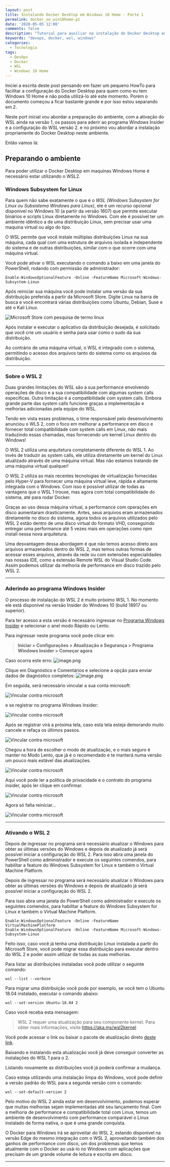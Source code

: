 ```yaml
---
layout: post
title: Instalando Docker Desktop em Windows 10 Home - Parte 1
permalink: docker_on_win10home-p1
date: '2020-05-05 12:00'
comments: false
description: "Tutorial para auxiliar na instalação do Docker Desktop em maquinas com Windows 10 Home Edition..."
keywords: "devops, docker, wsl, windows"
categories:
  - Tecnologia
tags:
  - DevOps
  - Docker
  - WSL
  - Windows 10 Home
---
```


Iniciei a escrita deste post pensando em fazer um pequeno HowTo para facilitar a configuração do Docker Desktop para quem como eu tem Windows 10 Home e não podia utilizá-lo até este momento. Porém o documento começou a ficar bastante grande e por isso estou separando em 2.

Neste port inicial vou abordar a preparação do ambiente, com a ativação do WSL ainda na versão 1, os passos para aderir ao programa Windows Insider e a configuração do WSL versão 2. e no próximo vou abordar a instalação propriamente do Docker Desktop neste ambiente.

Então vamos lá:

## Preparando o ambiente

Para poder utilizar o Docker Desktop em maquinas Windows Home é necessário estar utilizando o WSL2.

### Windows Subsystem for Linux

Para quem não sabe exatamente o que é o *WSL (Windows Subsystem for Linux ou Subsistema Windows para Linux)*, ele é um recurso opcional disponivel no Windows 10 (a partir da versão 1607) que permite executar binários e scripts Linux diretamente no Windows. Com ele é possível ter um ambiente idêntico a de uma distribuição Linux, sem precisar usar uma maquina virtual ou algo do tipo.

O WSL permite que você instale múltiplas distribuições Linux na sua máquina, cada qual com uma estrutura de arquivos isolada e independente do sistema e de outras distribuições, similar com o que ocorre com uma máquina virtual.

Você pode ativar o WSL executando o comando a baixo em uma janela do PowerShell, rodando com permissão de administrador:

```posh
Enable-WindowsOptionalFeature -Online -FeatureName Microsoft-Windows-Subsystem-Linux
```

Após reiniciar sua máquina você pode instalar uma versão da sua distribuição preferida a partir da Microsoft Store. Digite Linux na barra de busca e você encontrará várias distribuições como Ubuntu, Debian, Suse e até o Kali Linux.

![Microsoft Store com pesquisa de termo linux](/assets/posts/DockerOnWin10Home/msstore.jpg)

Após instalar e executar o aplicativo da distribuição desejada, é solicitado que você crie um usuário e senha para usar como o sudo da sua distribuição.

Ao contrário de uma máquina virtual, o WSL é integrado com o sistema, permitindo o acesso dos arquivos tanto do sistema como os arquivos da distribuição.

---

### Sobre o WSL 2

Duas grandes limitações do WSL são a sua performance envolvendo operações de disco e a sua compatibilidade com algumas system calls específicas. Outra limitação é a compatibilidade com system calls. Embora grande parte das system calls funcione graças a implementação e melhorias adicionadas pela equipe do WSL.

Tendo em vista esses problemas, o time responsável pelo desenvolvimento anunciou o WLS 2, com o foco em melhorar a performance em disco e fornecer total compatibilidade com system calls em Linux, não mais traduzindo essas chamadas, mas fornecendo um kernel Linux dentro do Windows!

O WSL 2 utiliza uma arquitetura completamente diferente do WSL 1. Ao invés de traduzir as system calls, ele utiliza diretamente um kernel do Linux atualizado através de uma máquina virtual. Mas não estamos tratando de uma máquina virtual qualquer!

O WSL 2 utiliza as mais recentes tecnologias de virtualização fornecidas pelo Hyper-V para fornecer uma máquina virtual leve, rápida e altamente integrada com o Windows. Com isso é possível utilizar de todas as vantagens que o WSL 1 trouxe, mas agora com total compatibilidade do sistema, até para rodar Docker.

Graças ao uso dessa máquina virtual, a performance com operações em disco aumentaram drasticamente. Antes, seus arquivos eram armazenados diretamente no disco do sistema, agora todos os arquivos utilizados pelo WSL 2 estão dentro de uma disco virtual do formato VHD, conseguindo entregar uma performance até 5 vezes mais em operações como npm install nessa nova arquitetura.

Uma desvantagem dessa abordagem é que não temos acesso direto aos arquivos armazenados dentro do WSL 2, mas temos outras formas de acessar esses arquivos, através da rede ou com extensões especialidades nas nossas IDE, como a extensão Remote WSL do Visual Studio Code. Assim podemos utilizar da melhoria de performance em disco trazido pelo WSL 2.

---

### Aderindo ao programa Windows Insider

O processo de instalação do WSL 2 é muito próximo WSL 1. No momento ele está disponível na versão Insider do Windows 10 (build 18917 ou superior).

Para ter acesso a esta versão é necessário ingressar no [Programa Windows Insider](https://insider.windows.com/en-us/) e selecionar o anel modo Rápido ou Lento.

Para ingressar neste programa você pode clicar em:

> **Iniciar > Configurações > Atualização e Segurança > Programa Windows Insider > Começar agora**

Caso ocorra este erro:
![image.png](/assets/posts/DockerOnWin10Home/erro_insider.jpg)

Clique em Diagnóstico e Comentários e selecione a opção para enviar dados de diagnóstico completos:
![image.png](/assets/posts/DockerOnWin10Home/diagnosticos.jpg)

Em seguida, será necessário vincular a sua conta microsoft:

![Vincular contra microsoft](/assets/posts/DockerOnWin10Home/vincular_conta.jpg)

e se registrar no programa Windows Insider:

![Vincular contra microsoft](/assets/posts/DockerOnWin10Home/participar.jpg)

Após se registrar virá a próxima tela, caso esta tela esteja demorando muito cancele e refaça os últimos passos.

![Vincular contra microsoft](/assets/posts/DockerOnWin10Home/carregando.jpg)

Chegou a hora de escolher o modo de atualização, e o mais seguro é manter no Modo Lento, que já é o recomendado e te manterá numa versão um pouco mais estável das atualizações.

![Vincular contra microsoft](/assets/posts/DockerOnWin10Home/anel_de_atualizacao.jpg)

Aqui você pode ler a politica de privacidade e o contrato do programa insider, após ler clique em confirmar.

![Vincular contra microsoft](/assets/posts/DockerOnWin10Home/contrato.jpg)

Agora só falta reiniciar...

![Vincular contra microsoft](/assets/posts/DockerOnWin10Home/reiniciar.jpg)

---

### Ativando o WSL 2

Depois de ingressar no programa será necessário atualizar o Windows para obter as últimas versões do Windows e depois de atualizado já será possível iniciar a configuração do WSL 2. Para isso abra uma janela do PowerShell como administrador e execute os seguintes comendos, para habilitar a feature do Windows Subsystem for Linux e também o Virtual Machine Platform.

Depois de ingressar no programa será necessário atualizar o Windows para obter as últimas versões do Windows e depois de atualizado já será possível iniciar a configuração do WSL 2.

Para isso abra uma janela do PowerShell como administrador e execute os seguintes comendos, para habilitar a feature do Windows Subsystem for Linux e também o Virtual Machine Platform.

```posh
Enable-WindowsOptionalFeature -Online -FeatureName VirtualMachinePlatform
Enable-WindowsOptionalFeature -Online -FeatureName Microsoft-Windows-Subsystem-Linux
```

Feito isso, caso você já tenha uma distribuição Linux instalada a partir do Microsoft Store, você pode migrar essa distribuição para executar dentro do WSL 2 e poder assim utilizar de todas as suas melhorias.

Para listar as distribuições instaladas você pode utilizar o seguinte comando:

```posh
wsl --list --verbose
```

Para migrar uma distribuição você pode por exemplo, se você tem o Ubuntu 18.04 instalado, executar o comando abaixo:

```posh
wsl --set-version Ubuntu-18.04 2
```

Caso você receba esta mensagem:
> WSL 2 requer uma atualização para seu componente kernel. Para obter mais informações, visite https://aka.ms/wsl2kernel

Você pode acessar o link ou baixar o pacote de atualização direto [deste link](https://wslstorestorage.blob.core.windows.net/wslblob/wsl_update_x64.msi).

Baixando e instalando esta atualização você já deve conseguir converter as instalações do WSL 1 para o 2.

Listando novamente as distribuições você já poderá confirmar a mudança.

Caso esteja utilizando uma instalação limpa do Windows, você pode definir a versão padrão do WSL para a segunda versão com o comando:

```posh
wsl --set-default-version 2
```

Pelo motivo do WSL 2 ainda estar em desenvolvimento, podemos esperar que muitas melhorias sejam implementadas até seu lançamento final. Com a melhoria de performance e compatibilidade total com Linux, temos um ambiente de desenvolvimento com performance comparável o Linux instalado de forma nativa, o que é uma grande conquista.

O Docker para Windows irá se aproveitar do WSL 2, estando disponível na versão Edge do mesmo integração com o WSL 2, aproveitando também dos ganhos de performance com disco, um dos problemas que temos atualmente com o Docker ao usá-lo no Windows com aplicações que precisam de um grande volume de leitura e escrita em disco.

---
